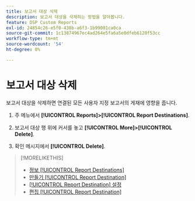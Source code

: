 ```yaml
---
title: 보고서 대상 삭제
description: 보고서 대상을 삭제하는 방법을 알아봅니다.
feature: DSP Custom Reports
exl-id: 24854c26-e5f0-438b-a6f3-1b99001ca0ca
source-git-commit: 1c13874967ec4ad264e5fa6a5e0dfeb6120f53cc
workflow-type: tm+mt
source-wordcount: '54'
ht-degree: 0%

---
```


# 보고서 대상 삭제

보고서 대상을 삭제하면 연결된 모든 사용자 지정 보고서의 게재에 영향을 줍니다.

1. 주 메뉴에서 **[!UICONTROL Reports]>[!UICONTROL Report Destinations]**.

1. 보고서 대상 행 위에 커서를 놓고 **[!UICONTROL More]>[!UICONTROL Delete]**.

1. 확인 메시지에서 **[!UICONTROL Delete]**.

>[!MORELIKETHIS]
>
>* [정보 [!UICONTROL Report Destinations]](/help/dsp/reports/report-destinations/report-destination-about.md)
>* [만들기 [!UICONTROL Report Destination]](/help/dsp/reports/report-destinations/report-destination-create.md)
>* [[!UICONTROL Report Destination] 설정](/help/dsp/reports/report-destinations/report-destination-settings.md)
>* [편집 [!UICONTROL Report Destination]](/help/dsp/reports/report-destinations/report-destination-edit.md)

